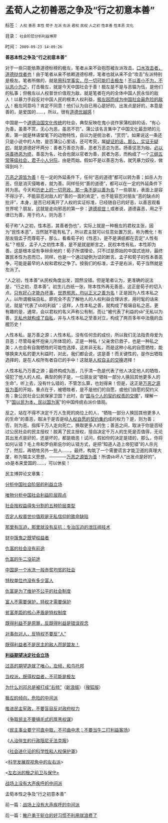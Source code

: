 # 孟荀人之初善恶之争及“行之初意本善”

标签： `人权` `善恶` `本性` `荀子` `左派` `右派` `君权` `民权` `人之初` `性本善` `性本恶` `文化` 

目录： `社会阶层分析利益博羿`

时间： `2009-09-23 14:09:26`

**善恶本性之争及“行之初意本善”**

对于一些只能依靠道德标榜的极左，笔者从来不会抱怨被左派攻击。[口水攻击者，道德挞伐者也](../../../2008/5/19/和谐社会，各司其职！泛道德论者，戒！.md)！由于笔者从来不依赖道德标榜，笔者也就从来不会“攻击”左派特别是极左。笔者所做的，就是[用科学事实，尽一切可能打击极左](../../../2009/7/14/“职业右派竟然用真相攻击热比娅的谎言！”.md)！[不以善小不为，不以恶小为之](../../../2009/7/14/“职业右派竟然用真相攻击热比娅的谎言！”.md)，打击极左，就是今天中国社会于善！极左是不是与恶猫为伍，是他们的私事；但极左以人权普世价值观为敌，就是笔者在内的全体中国人民永恒的敌人！以暴力手段反对中国人民的根本人权利益，[极左因而成为中国社会最危险的敌人](http://hi.baidu.com/darthchn/blog/item/49903b0396519f064afb510d.html)！极左同意吗？肯定不同意！他们认为自已用心是好的，出发点是好的，本意是善的，是爱国的……，所以，很有[道德优越感](../../../2009/7/26/极左特权卫士的道德优越感来自何处.md)！

中国是一个[道德治国文化传统](../../../2008/7/30/道德治国，走在内战消亡的路上.md)的社会，典型反映在鬼小说作家蒲松龄的话，“有心为善，虽善不赏，无心为恶，虽恶不罚”。蒲公该名言集中了中国文化最丑陋的元素，第一就是林语堂笔下的动物特性，自以为是统治者，“赏罚”。如果说这一条还只是小说中的人物，是否蒲公心里话，还可考究，属[疑证的话，那么，实证无疑的](../../../2009/5/20/疑证与实证及汉议论文三要素论.md)，就是道德好坏两分：善者万善总为善，恶者万恶总为恶。扬善惩恶为始，[必以惩善扬恶为终](../../../2009/8/24/中庸枉法,惩善扬恶,坏事做尽.md)，善恶为名，社会也就以官者为善，民者为恶，而构成了一个[三纲五常等级社会，君子小人分际](../../../2009/3/21/三纲五常儒家理教之国学精华的科学实用性.md)，由是而始。假如不是以善恶为名，就凭暴力奴役，做得到吗？

[万恶之源皆为善](../../../2009/5/5/万恶之源皆为善.md)！在一定的外延条件下，任何“恶的道德”都可以转为善；如杀人为恶，但是消灭侵略者，就为善。同样任何“善的道德”，都可以在一定的外延条件下转为恶。今天和[历史上的一切苛政，那一条不是以善为名](../../../2008/6/3/道德啊，世间邪恶，均以汝为名！.md)？一些朋友，表面上是容不得沙子，不能容忍对敌人的“善的一面的肯定”，也不能容忍对朋友“恶的缺点的批评”，本身，是否已经离开了人权的实证标准，已经随自已的好恶，以善恶观看世界呢？朋友，这就是走向邪恶的第一步：[道德视世！](../../../2009/8/21/道德治国之阶级成分决定利益立场论.md)或者说，道德喜恶，用之于律已为善，用于约人，则为恶！

荀子称“人之初，性本恶，其善者伪也”，实际上就是一种极左的君权主张，因为“民性本恶”，当然就不能有私了，所以君主就可以任意处置万民，称为教化！有朋友毁孟子而尊荀子，那么，看看荀子的《性恶》，是不是满纸都在否定“人性有私”？相反，孟子人之初性本善，是不是就是断言之，民权本性有私，本性即为善。这是根本没有争辩余地的！荀子所谓理论，只不过是原始的中国式诡辩，最终置民本性为恶而已，同样，也是一个通过疑例为证的断言。孟子和荀子的性本善恶争，可能是最早的人权和君权之争了。按我们的标准，孟子是右派，荀子当然就是左派了。

“人之初，性本善”从民权角度出发，固然没错。但是笔者认为，更准确的说法是，“行之初，意本善”。初生儿白纸一张，除本性外再无善恶，这正是荀子的切入点。[只有好心才能办坏事](../../../2008/10/14/新土改对付“官民二元”，只有好心才能办坏事.md)，[世界邪恶，均以正义之善为名](../../../2008/6/3/道德啊，世间邪恶，均以汝为名！.md)！正是因为人性本私之人，以所谓极端自私，即完全不去了解他人的人权利益合理诉求，用时髦的话来说，就是“代表了sb的利益”；这样，人性本私之善，就构成了极端自私之恶。更有趣的是，通常，会以君权的名义声称公有制，而让“被代表了利益的sb”无私以为善，[无私也就构成了自私](../../../2009/3/26/人性本私！无私与自私是同义词.md)，并与人性本私之至善对立，构成了两百多年中法俄的血腥历史！

人性本私，是万善之源；人性本私，没有任何丑的成份，所以我们无法指责母爱为丑恶；尽管母亲怀抱亲儿所体现的，正是一种私！父亲舍已救子，也是一种私之美；人也会有自我牺牲的可能性选择，这并非无私，而是这种小私的自愿牺牲，能够换来大私的更大利益时，对此，我们都会说，这是善！而关键性的，是作出牺牲选择的，是在人权所有者自已的手中！这就是[人权自主的交换](http://hi.baidu.com/darthchn/blog/item/bf555cdc82eeabe677c6380e.html)选择！

人性本私乃万善之源；最终构成为恶，几乎清一色是代表了他人决定他人的牺牲，侵犯了他人的人权。典型的例子是，一位朋友说“牺牲一部分人换回其他更多人的生命”，听上去，没有什么错的，不管怎么算，也划得来！但是，这正是[万恶之源皆为善](../../../2009/5/5/万恶之源皆为善.md)的开始，重点在于，被牺牲者，是不是他们的自愿，或他们自愿的契约义务；象公民社会公民保家卫国？此时，由“[国与个人的契约权责的交换](../../../2009/7/28/不要问国家对你做了什么，要问你为国家做了什么.md)”，理解一下“[国以民为本，民以国为家](../../../2009/3/25/大学无书：传统文化非钦点国学精华.md)”的中国传统右派价值观。

反之，站在不得不决定千万人生死的岗位上的人，“牺牲一部分人换回其他更多人的生命”的善恶，取决于是否是经[人权自愿的契约集约](http://hi.baidu.com/darthchn/blog/item/bf555cdc82eeabe677c6380e.html)成的权力？是，则为善；否，则为恶。指挥千万人走向死亡，换取更多人的生；善恶之间，取决于你是否经过公民社会的民主授权！脱离了民主授权，擅自决定千万人的生死是否值得，无论其出发点是好的，还是坏的，都是极恶！试问，假如你的决定是错的，那么，你将如何认错？毛上帝和罗伯斯庇尔的认错方式，是把“知道人造上帝犯错”的人杀光了，然后，再牺牲另外一批人……，最终，构筑了一个需要谎言才能卫道的真理大厦，称为猫主义思想，————[万恶之源皆为善](../../../2009/5/5/万恶之源皆为善.md)！所谓sb坏人“出发点是好的”，sb是本来爱国的……，可以休矣！

民主博羿论文章集：

[分析中国社会阶层的利益立场](../../../2009/7/10/中国社会阶层的利益立场分析.md)

[唯物分析中国社会利益阶层观点](../../../2009/7/21/唯物分析社会各阶层利益立场.md)

[社会按权益得失分割的五种阶层类型](../../../2009/8/14/中国社会按权益得失分割的五种阶层类型.md)

[否定人权普世价值观是无私信仰的致命缺陷](../../../2009/6/23/否定人权普世价值观是无私信仰的致命伤.md)

[那里有压迫，那里就没有反抗：专治压迫的泄压阀技术](../../../2009/8/24/那里有压迫，那里就没有反抗.md)

[财中饿鬼之既望权益者](../../../2009/8/25/财中饿鬼之既望权益者.md)

[仇富的社会没有前途](../../../2009/8/26/仇富的社会没有前途.md)

[仇富的牛二没前途](../../../2009/8/26/仇富的牛二没前途.md)

[中国是一个水洗一般赤贫均贫的社会](../../../2009/8/26/水洗一般均贫富的天堂.md)

[特权单位也没有多少富人](../../../2009/8/26/大部分实务公务员薪水并不高.md)

[仇富是为了维护不公平的社会制度](../../../2009/8/27/仇富的目的是为了均赤贫的社会公平？.md)

[富人不需要保护，特权才需要保护](../../../2009/8/27/富人不需要保护，特权才需要保护.md)

[贫富差距的核心矛盾是特权制度](../../../2009/8/28/贫富差距核心矛盾是特权等级文化.md)

[既得利益不是原罪，反既得利益是错误观念](../../../2009/8/28/反既得利益即“反利益可得”.md)

[对事勿对人，反特权不要反“人”](../../../2009/8/28/对事勿对人，反特权不要专反“人”.md)

[既得利益者不是民主的敌人而是盟友！](../../../2009/8/28/已得利益者不是敌人而是盟友！.md)

**[利益期望决定社会立场](../../../2009/8/29/利益期望决定社会立场行为.md)**

[过高的期望造就了唯心，左倾，和乌托邦](../../../2009/8/29/过高的期望造就了唯心，左倾，和乌托邦.md)

[当权派，既得权益者，不可能是极左](../../../2009/8/29/当权者不可能是太左.md)

[为什么刘邓总是被打成“右倾”](http://darthvad.blog.163.com/blog/static/53399470200973023758325/)（[新浪版](http://blog.sina.com.cn/s/blog_5563a64d0100emmg.html)）（[搜狐版](http://darthvad.blog.sohu.com/130708203.html)）

[极左的倾向，危险的中间派](../../../2009/8/30/中庸文化，每一个人都认为自已是中间派.md)

[推进民主宪政，不要盲目反对政府权力](../../../2009/5/17/民主价值观不能持有政治野心.md)

《[争取民主不要搞毛式的厚黑权谋](../../../2009/9/20/争取民主就不要搞毛式厚黑政治.md)》

《[民主事业要宁可直中取，不可曲中求；不要当牛二打利益客场](http://darthvad.blog.sohu.com/132380956.html)》

《[人治伴生的行政阻尼无法克服](http://blog.sina.com.cn/s/blog_5563a64d0100ey03.html)》

《[社会进化论的科学性和人权保护罩](http://blog.sina.com.cn/s/blog_5563a64d0100ey04.html)》

<[科学发展观视角中的左右派](http://blog.sina.com.cn/s/blog_5563a64d0100ey83.html)>

<[左右派的极之前卫与保守>](../../../2009/9/22/左右派的极之前卫与保守.md)

[战场上没有大声疾呼的中间派](../../../2009/9/23/战场上没有大声疾呼的中间派.md)

孟荀本性之争及“行之初意本善”



前一篇：[战场上没有大声疾呼的中间派](../../../2009/9/23/战场上没有大声疾呼的中间派.md)

后一篇：[散户勇于斩仓的好习惯不利用就浪费了](../../../2009/9/23/散户勇于斩仓的好习惯不利用就浪费了.md)